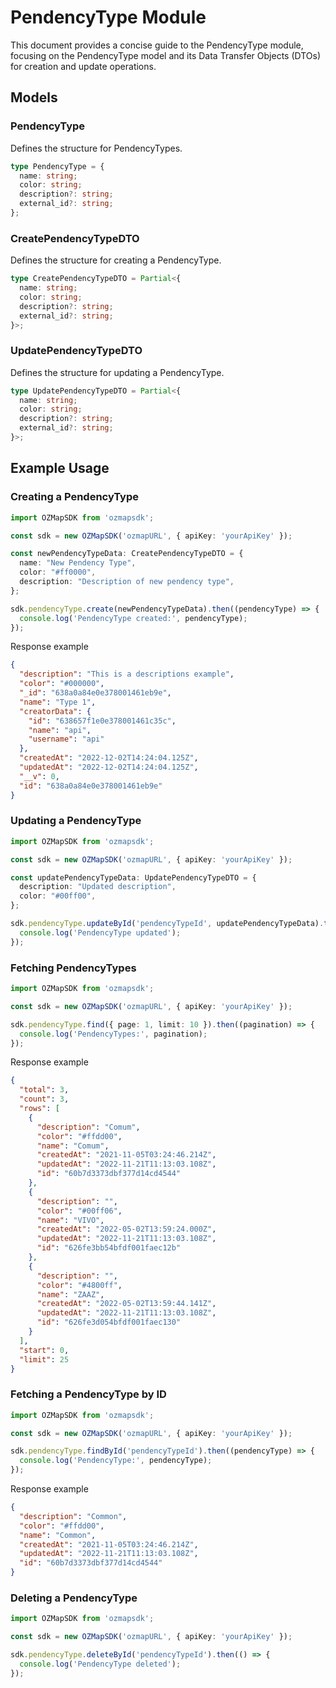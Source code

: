 # PendencyType Module

This document provides a concise guide to the PendencyType module, focusing on the PendencyType model and its Data Transfer Objects (DTOs) for creation and update operations.

## Models

### PendencyType

Defines the structure for PendencyTypes.

```typescript
type PendencyType = {
  name: string;
  color: string;
  description?: string;
  external_id?: string;
};
```

### CreatePendencyTypeDTO

Defines the structure for creating a PendencyType.

```typescript
type CreatePendencyTypeDTO = Partial<{
  name: string;
  color: string;
  description?: string;
  external_id?: string;
}>;
```

### UpdatePendencyTypeDTO

Defines the structure for updating a PendencyType.

```typescript
type UpdatePendencyTypeDTO = Partial<{
  name: string;
  color: string;
  description?: string;
  external_id?: string;
}>;
```

## Example Usage

### Creating a PendencyType

```typescript
import OZMapSDK from 'ozmapsdk';

const sdk = new OZMapSDK('ozmapURL', { apiKey: 'yourApiKey' });

const newPendencyTypeData: CreatePendencyTypeDTO = {
  name: "New Pendency Type",
  color: "#ff0000",
  description: "Description of new pendency type",
};

sdk.pendencyType.create(newPendencyTypeData).then((pendencyType) => {
  console.log('PendencyType created:', pendencyType);
});
```
Response example
```json
{
  "description": "This is a descriptions example",
  "color": "#000000",
  "_id": "638a0a84e0e378001461eb9e",
  "name": "Type 1",
  "creatorData": {
    "id": "638657f1e0e378001461c35c",
    "name": "api",
    "username": "api"
  },
  "createdAt": "2022-12-02T14:24:04.125Z",
  "updatedAt": "2022-12-02T14:24:04.125Z",
  "__v": 0,
  "id": "638a0a84e0e378001461eb9e"
}
```
### Updating a PendencyType

```typescript
import OZMapSDK from 'ozmapsdk';

const sdk = new OZMapSDK('ozmapURL', { apiKey: 'yourApiKey' });

const updatePendencyTypeData: UpdatePendencyTypeDTO = {
  description: "Updated description",
  color: "#00ff00",
};

sdk.pendencyType.updateById('pendencyTypeId', updatePendencyTypeData).then(() => {
  console.log('PendencyType updated');
});
```

### Fetching PendencyTypes

```typescript
import OZMapSDK from 'ozmapsdk';

const sdk = new OZMapSDK('ozmapURL', { apiKey: 'yourApiKey' });

sdk.pendencyType.find({ page: 1, limit: 10 }).then((pagination) => {
  console.log('PendencyTypes:', pagination);
});
```
Response example
```json
{
  "total": 3,
  "count": 3,
  "rows": [
    {
      "description": "Comum",
      "color": "#ffdd00",
      "name": "Comum",
      "createdAt": "2021-11-05T03:24:46.214Z",
      "updatedAt": "2022-11-21T11:13:03.108Z",
      "id": "60b7d3373dbf377d14cd4544"
    },
    {
      "description": "",
      "color": "#00ff06",
      "name": "VIVO",
      "createdAt": "2022-05-02T13:59:24.000Z",
      "updatedAt": "2022-11-21T11:13:03.108Z",
      "id": "626fe3bb54bfdf001faec12b"
    },
    {
      "description": "",
      "color": "#4800ff",
      "name": "ZAAZ",
      "createdAt": "2022-05-02T13:59:44.141Z",
      "updatedAt": "2022-11-21T11:13:03.108Z",
      "id": "626fe3d054bfdf001faec130"
    }
  ],
  "start": 0,
  "limit": 25
}
```
### Fetching a PendencyType by ID

```typescript
import OZMapSDK from 'ozmapsdk';

const sdk = new OZMapSDK('ozmapURL', { apiKey: 'yourApiKey' });

sdk.pendencyType.findById('pendencyTypeId').then((pendencyType) => {
  console.log('PendencyType:', pendencyType);
});
```
Response example
```json
{
  "description": "Common",
  "color": "#ffdd00",
  "name": "Common",
  "createdAt": "2021-11-05T03:24:46.214Z",
  "updatedAt": "2022-11-21T11:13:03.108Z",
  "id": "60b7d3373dbf377d14cd4544"
}
```

### Deleting a PendencyType

```typescript
import OZMapSDK from 'ozmapsdk';

const sdk = new OZMapSDK('ozmapURL', { apiKey: 'yourApiKey' });

sdk.pendencyType.deleteById('pendencyTypeId').then(() => {
  console.log('PendencyType deleted');
});
```